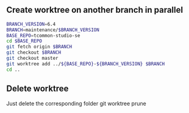 ## Create worktree on another branch in parallel
```bash
BRANCH_VERSION=6.4
BRANCH=maintenance/$BRANCH_VERSION
BASE_REPO=tcommon-studio-se
cd $BASE_REPO
git fetch origin $BRANCH
git checkout $BRANCH
git checkout master
git worktree add ../${BASE_REPO}-${BRANCH_VERSION} $BRANCH
cd ..
```

## Delete worktree
Just delete the corresponding folder
git worktree prune
